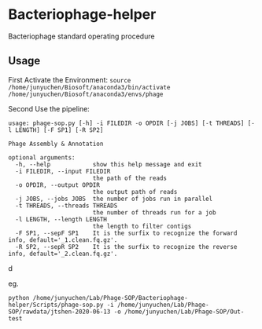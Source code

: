 # Bacteriophage-helper
Bacteriophage standard operating procedure

## Usage

First Activate the Environment:
`source /home/junyuchen/Biosoft/anaconda3/bin/activate /home/junyuchen/Biosoft/anaconda3/envs/phage`

Second Use the pipeline:
```
usage: phage-sop.py [-h] -i FILEDIR -o OPDIR [-j JOBS] [-t THREADS] [-l LENGTH] [-F SP1] [-R SP2]

Phage Assembly & Annotation

optional arguments:
  -h, --help            show this help message and exit
  -i FILEDIR, --input FILEDIR
                        the path of the reads
  -o OPDIR, --output OPDIR
                        the output path of reads
  -j JOBS, --jobs JOBS  the number of jobs run in parallel
  -t THREADS, --threads THREADS
                        the number of threads run for a job
  -l LENGTH, --length LENGTH
                        the length to filter contigs
  -F SP1, --sepF SP1    It is the surfix to recognize the forward info, default='_1.clean.fq.gz'.
  -R SP2, --sepR SP2    It is the surfix to recognize the reverse info, default='_2.clean.fq.gz'.
```
d

eg.
```shell
python /home/junyuchen/Lab/Phage-SOP/Bacteriophage-helper/Scripts/phage-sop.py -i /home/junyuchen/Lab/Phage-SOP/rawdata/jtshen-2020-06-13 -o /home/junyuchen/Lab/Phage-SOP/Out-test
```

